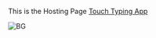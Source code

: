 

This is the Hosting Page [Touch Typing App](https://sayanghoshofficial.github.io/Touch-Typing)

![BG](https://github.com/sayanghoshofficial/Touch-Typing/assets/99132893/bc9186bd-3588-4db5-ad59-49736b89c55c)
